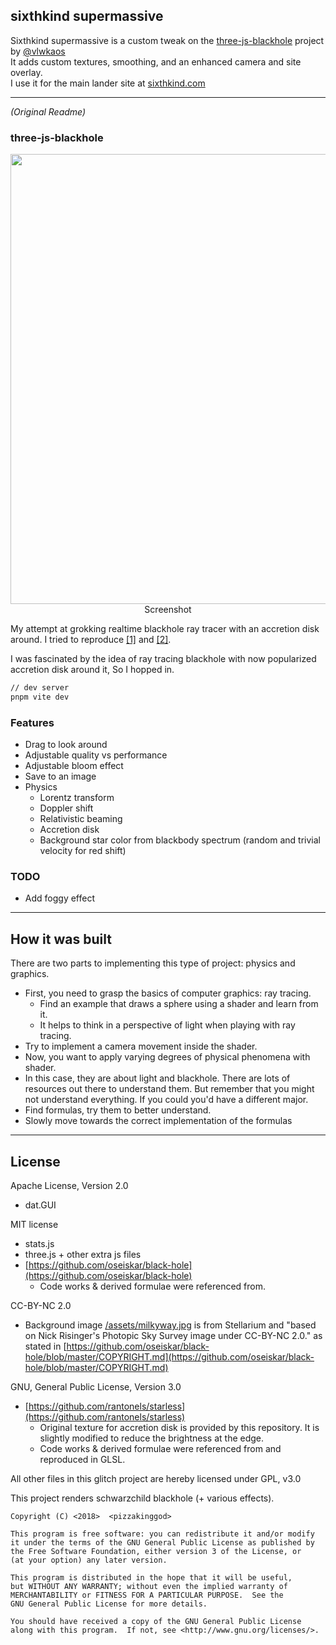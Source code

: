 ## sixthkind supermassive

Sixthkind supermassive is a custom tweak on the [three-js-blackhole](https://github.com/vlwkaos/threejs-blackhole) project by [@vlwkaos](https://github.com/vlwkaos)  
It adds custom textures, smoothing, and an enhanced camera and site overlay.  
I use it for the main lander site at [sixthkind.com](https://sixthkind.com)

---

*(Original Readme)*
### three-js-blackhole

<p align="center">
   <img src="https://i.imgur.com/I6eMiFS.jpg" width="720px"/>
   <br> Screenshot
</p>

My attempt at grokking realtime blackhole ray tracer with an accretion disk around. 
I tried to reproduce [[1]](http://rantonels.github.io/starless/) and [[2]](https://github.com/oseiskar/black-hole).  

I was fascinated by the idea of ray tracing blackhole with now popularized accretion disk around it, So I hopped in.  

```sh
// dev server
pnpm vite dev
```

### Features

- Drag to look around
- Adjustable quality vs performance
- Adjustable bloom effect
- Save to an image
- Physics
  - Lorentz transform
  - Doppler shift
  - Relativistic beaming
  - Accretion disk
  - Background star color from blackbody spectrum (random and trivial velocity for red shift)
  
### TODO

- Add foggy effect

--------------------

## How it was built

There are two parts to implementing this type of project: physics and graphics.

- First, you need to grasp the basics of computer graphics: ray tracing.
  - Find an example that draws a sphere using a shader and learn from it.
  - It helps to think in a perspective of light when playing with ray tracing.
- Try to implement a camera movement inside the shader.
- Now, you want to apply varying degrees of physical phenomena with shader.
- In this case, they are about light and blackhole. There are lots of resources out there to understand them. But remember that you might not understand everything. If you could you'd have a different major.
- Find formulas, try them to better understand.
- Slowly move towards the correct implementation of the formulas

--------------------

## License

Apache License, Version 2.0  
 - dat.GUI
     
MIT license
 - stats.js
 - three.js + other extra js files
 - [https://github.com/oseiskar/black-hole](https://github.com/oseiskar/black-hole)
   - Code works & derived formulae were referenced from.

CC-BY-NC 2.0  
 - Background image [/assets/milkyway.jpg](https://cdn.glitch.com/631097e7-5a58-45aa-a51f-cc6b44f8b30b%2Fmilkyway.jpg?1545745139132) is from Stellarium and "based on Nick Risinger's Photopic Sky Survey image under CC-BY-NC 2.0." as stated in [https://github.com/oseiskar/black-hole/blob/master/COPYRIGHT.md](https://github.com/oseiskar/black-hole/blob/master/COPYRIGHT.md)  
 
GNU, General Public License, Version 3.0
 - [https://github.com/rantonels/starless](https://github.com/rantonels/starless)
   - Original texture for accretion disk is provided by this repository. It is slightly modified to reduce the brightness at the edge. 
   - Code works & derived formulae were referenced from and reproduced in GLSL.


All other files in this glitch project are hereby licensed under GPL, v3.0  

This project renders schwarzchild blackhole (+ various effects). 

    Copyright (C) <2018>  <pizzakinggod>

    This program is free software: you can redistribute it and/or modify
    it under the terms of the GNU General Public License as published by
    the Free Software Foundation, either version 3 of the License, or
    (at your option) any later version.

    This program is distributed in the hope that it will be useful,
    but WITHOUT ANY WARRANTY; without even the implied warranty of
    MERCHANTABILITY or FITNESS FOR A PARTICULAR PURPOSE.  See the
    GNU General Public License for more details.

    You should have received a copy of the GNU General Public License
    along with this program.  If not, see <http://www.gnu.org/licenses/>.

